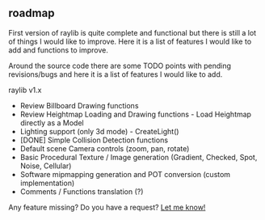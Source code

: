 roadmap
-------

First version of raylib is quite complete and functional but there is still a lot of things I would like to improve.
Here it is a list of features I would like to add and functions to improve.

Around the source code there are some TODO points with pending revisions/bugs and here it is a list of features I would like to add.

raylib v1.x

   - Review Billboard Drawing functions
   - Review Heightmap Loading and Drawing functions - Load Heightmap directly as a Model
   - Lighting support (only 3d mode) - CreateLight()
   - [DONE] Simple Collision Detection functions
   - Default scene Camera controls (zoom, pan, rotate)   
   - Basic Procedural Texture / Image generation (Gradient, Checked, Spot, Noise, Cellular)
   - Software mipmapping generation and POT conversion (custom implementation)
   - Comments / Functions translation (?)
   
Any feature missing? Do you have a request? [Let me know!][raysan5]

[raysan5]: mailto:raysan@raysanweb.com "Ramon Santamaria - Ray San"
